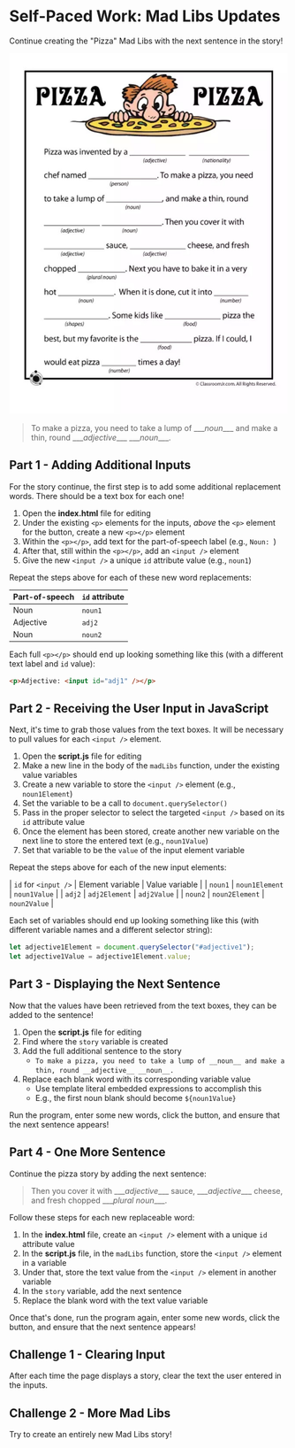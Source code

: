 # Self-Paced Work: Mad Libs Updates
Continue creating the "Pizza" Mad Libs with the next sentence in the story!

![](Assets/MadLibs.png)

>To make a pizza, you need to take a lump of \_\_\__noun_\_\_\_ and make a thin, round \_\_\__adjective_\_\_\_ \_\_\__noun_\_\_\_.

## Part 1 - Adding Additional Inputs
For the story continue, the first step is to add some additional replacement words. There should be a text box for each one!

1. Open the **index.html** file for editing
1. Under the existing `<p>` elements for the inputs, _above_ the `<p>` element for the button, create a new `<p></p>` element
1. Within the `<p></p>`, add text for the part-of-speech label (e.g., `Noun: `)
1. After that, still within the `<p></p>`, add an `<input />` element
1. Give the new `<input />` a unique `id` attribute value (e.g., `noun1`)

Repeat the steps above for each of these new word replacements:


| Part-of-speech | `id` attribute |
|-|-|
| Noun | `noun1` |
| Adjective | `adj2` |
| Noun | `noun2` |

Each full `<p></p>` should end up looking something like this (with a different text label and `id` value):

```html
<p>Adjective: <input id="adj1" /></p>
```

## Part 2 - Receiving the User Input in JavaScript
Next, it's time to grab those values from the text boxes. It will be necessary to pull values for each `<input />` element.

1. Open the **script.js** file for editing
1. Make a new line in the body of the `madLibs` function, under the existing value variables
1. Create a new variable to store the `<input />` element (e.g., `noun1Element`)
1. Set the variable to be a call to `document.querySelector()`
1. Pass in the proper selector to select the targeted `<input />` based on its `id` attribute value
1. Once the element has been stored, create another new variable on the next line to store the entered text (e.g., `noun1Value`)
1. Set that variable to be the `value` of the input element variable

Repeat the steps above for each of the new input elements:

| `id` for `<input />` | Element variable | Value variable |
| `noun1` | `noun1Element` | `noun1Value` |
| `adj2` | `adj2Element` | `adj2Value` |
| `noun2` | `noun2Element` | `noun2Value` |

Each set of variables should end up looking something like this (with different variable names and a different selector string):

```js
let adjective1Element = document.querySelector("#adjective1");
let adjective1Value = adjective1Element.value;
```

## Part 3 - Displaying the Next Sentence
Now that the values have been retrieved from the text boxes, they can be added to the sentence!

1. Open the **script.js** file for editing
1. Find where the `story` variable is created
1. Add the full additional sentence to the story
    - `To make a pizza, you need to take a lump of __noun__ and make a thin, round __adjective__ __noun__.`
1. Replace each blank word with its corresponding variable value
    - Use template literal embedded expressions to accomplish this
    - E.g., the first noun blank should become `${noun1Value}`

Run the program, enter some new words, click the button, and ensure that the next sentence appears!

## Part 4 - One More Sentence
Continue the pizza story by adding the next sentence:

>Then you cover it with \_\_\__adjective_\_\_\_ sauce, \_\_\__adjective_\_\_\_ cheese, and fresh chopped \_\_\__plural noun_\_\_\_.

Follow these steps for each new replaceable word:

1. In the **index.html** file, create an `<input />` element with a unique `id` attribute value
1. In the **script.js** file, in the `madLibs` function, store the `<input />` element in a variable
1. Under that, store the text value from the `<input />` element in another variable
1. In the `story` variable, add the next sentence
1. Replace the blank word with the text value variable

Once that's done, run the program again, enter some new words, click the button, and ensure that the next sentence appears!

## Challenge 1 - Clearing Input
After each time the page displays a story, clear the text the user entered in the inputs.

## Challenge 2 - More Mad Libs
Try to create an entirely new Mad Libs story!
